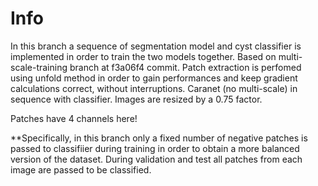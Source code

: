 # Info
In this branch a sequence of segmentation model and cyst classifier is implemented in order to train the two models together. Based on multi-scale-training branch at f3a06f4 commit.
Patch extraction is perfomed using unfold method in order to gain performances and keep gradient calculations correct, without interruptions.
Caranet (no multi-scale) in sequence with classifier. 
Images are resized by a 0.75 factor. 

Patches have 4 channels here!

**Specifically, in this branch only a fixed number of negative patches is passed to classifiier during training in order to obtain a more balanced version of the dataset. During validation and test all patches from each image are passed to be classified.